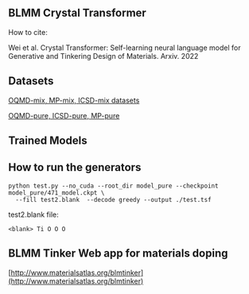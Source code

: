 ## BLMM Crystal Transformer

How to cite:

Wei et al. Crystal Transformer: Self-learning neural language model for Generative and Tinkering Design of Materials. Arxiv. 2022


## Datasets

[OQMD-mix, MP-mix, ICSD-mix datasets](https://doi.org/10.6084/m9.figshare.19495100)

[OQMD-pure, ICSD-pure, MP-pure](https://doi.org/10.6084/m9.figshare.19495064)

## Trained Models




## How to run the generators

    python test.py --no_cuda --root_dir model_pure --checkpoint model_pure/471_model.ckpt \
      --fill test2.blank  --decode greedy --output ./test.tsf

test2.blank file:

    <blank> Ti O O O

## BLMM Tinker Web app for materials doping

[http://www.materialsatlas.org/blmtinker](http://www.materialsatlas.org/blmtinker)
